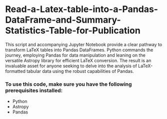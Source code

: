 # Read-a-Latex-table-into-a-Pandas-DataFrame-and-Summary-Statistics-Table-for-Publication
This script and accompanying Jupyter Notebook provide a clear pathway to transform LaTeX tables into Pandas DataFrames. Python commands the journey, employing Pandas for data manipulation and leaning on the versatile Astropy library for efficient LaTeX conversion. The result is an invaluable asset for anyone seeking to delve into the analysis of LaTeX-formatted tabular data using the robust capabilities of Pandas.

### To use this code, make sure you have the following prerequisites installed:

- Python
- Astropy
- Pandas
